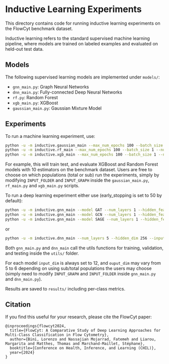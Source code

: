 # Inductive Learning Experiments

This directory contains code for running inductive learning experiments on the FlowCyt benchmark dataset.

Inductive learning refers to the standard supervised machine learning pipeline, where models are trained on labeled examples and evaluated on held-out test data.

## Models

The following supervised learning models are implemented under `models/`:

- `gnn_main.py`: Graph Neural Networks
- `dnn_main.py`: Fully-connected Deep Neural Networks
- `rf.py`: Random Forest 
- `xgb_main.py`: XGBoost 
- `gaussian_main.py`: Gaussian Mixture Model

## Experiments

To run a machine learning experiment, use:

```bash
python -u -m inductive.gaussian_main --max_num_epochs 100 --batch_size 1 --n_components 6 --max_iter 1000 --num_repetitions 4   
python -u -m inductive.rf_main --max_num_epochs 100 --batch_size 1 --num_repetitions 5 --n_estimators 10 --max_depth 3
python -u -m inductive.xgb_main --max_num_epochs 100 --batch_size 1 --num_repetitions 5 --n_estimators 10 --max_depth 3 --learning_rate 0.01 
```

For example, this will train test, and evaluate XGBoost and Random Forest models with 10 estimators on the benchmark dataset. Users are free to choose on which populations (total or sub) run the experiments, simply by modifying `INPUT_FOLDER` and `INPUT_GRAPH` inside the `gaussian_main.py`, `rf_main.py` and `xgb_main.py` scripts.

To run a deep learning experiment either use (early_stopping is set to 50 by default):

```bash
python -u -m inductive.gnn_main --model GAT --num_layers 1 --hidden_features 16 --dropout 0.2 --in_heads 4 --out_heads 4 --input_dim 12 --output_dim 6 --max_num_epochs 1000 --start_lr 0.01 --num_repetitions 10
python -u -m inductive.gnn_main --model GCN --num_layers 1 --hidden_features 16 --dropout 0.3 --input_dim 12 --output_dim 6 --max_num_epochs 1000 --start_lr 0.01 --num_repetitions 10
python -u -m inductive.gnn_main --model SAGE --num_layers 1 --hidden_features 16 --dropout 0.3 --input_dim 12 --output_dim 6 --max_num_epochs 1000 --start_lr 0.01 --num_repetitions 10
```

or

```bash
python -u -m inductive.dnn_main --num_layers 5 --hidden_dim 256 --input_dim 12 --output_dim 6 --dropout 0.3 --max_num_epochs 300 --batch_size 1 --start_lr 0.01 --num_repetitions 10
```

Both `gnn_main.py` and `dnn_main` call the utils functions for training, validation, and testing inside the `utils/` folder. 

For each model `input_dim` is always set to 12, and `ouput_dim` may vary from 5 to 6 depending on using sub/total populations the users may choose (simply need to modify `INPUT_GRAPH` and `INPUT_FOLDER` inside `gnn_main.py` and `dnn_main.py`).

Results are saved to `results/` including per-class metrics.

## Citation

If you find this useful for your research, please cite the FlowCyt paper:

```
@inproceedings{flowcyt2024,
  title={FlowCyt: A Comparative Study of Deep Learning Approaches for Multi-Class Classification in Flow Cytometry},
  author={Bini, Lorenzo and Nassajian Mojarrad, Fatemeh and Liarou, Margarita and Matthes, Thomas and Marchand-Maillet, Stéphane},
  booktitle={Conference on Health, Inference, and Learning (CHIL)},
  year={2024}
}
```
